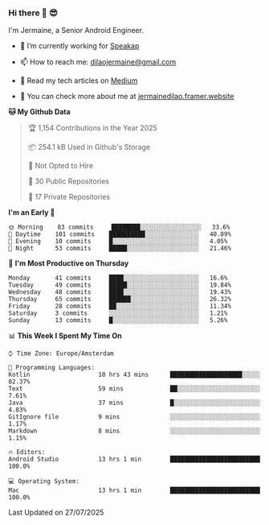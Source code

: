 ### Hi there 👋 😎
I'm Jermaine, a Senior Android Engineer.

- 🔭 I’m currently working for [Speakap](https://www.speakap.com/)

- 📫 How to reach me: dilaojermaine@gmail.com

- 📖 Read my tech articles on [Medium](https://jermainedilao.medium.com/)

- 👀 You can check more about me at [jermainedilao.framer.website](https://jermainedilao.framer.website)

<!--
**jermainedilao/jermainedilao** is a ✨ _special_ ✨ repository because its `README.md` (this file) appears on your GitHub profile.

Here are some ideas to get you started:

- 🔭 I’m currently working on ...
- 🌱 I’m currently learning ...
- 👯 I’m looking to collaborate on ...
- 🤔 I’m looking for help with ...
- 💬 Ask me about ...
- 📫 How to reach me: ...
- 😄 Pronouns: ...
- ⚡ Fun fact: ...
-->

<!--START_SECTION:waka-->
**🐱 My Github Data** 

> 🏆 1,154 Contributions in the Year 2025
 > 
> 📦 254.1 kB Used in Github's Storage 
 > 
> 🚫 Not Opted to Hire
 > 
> 📜 30 Public Repositories 
 > 
> 🔑 17 Private Repositories  
 > 
**I'm an Early 🐤** 

```text
🌞 Morning    83 commits     ████████░░░░░░░░░░░░░░░░░   33.6% 
🌆 Daytime    101 commits    ██████████░░░░░░░░░░░░░░░   40.89% 
🌃 Evening    10 commits     █░░░░░░░░░░░░░░░░░░░░░░░░   4.05% 
🌙 Night      53 commits     █████░░░░░░░░░░░░░░░░░░░░   21.46%

```
📅 **I'm Most Productive on Thursday** 

```text
Monday       41 commits     ████░░░░░░░░░░░░░░░░░░░░░   16.6% 
Tuesday      49 commits     █████░░░░░░░░░░░░░░░░░░░░   19.84% 
Wednesday    48 commits     ████░░░░░░░░░░░░░░░░░░░░░   19.43% 
Thursday     65 commits     ██████░░░░░░░░░░░░░░░░░░░   26.32% 
Friday       28 commits     ██░░░░░░░░░░░░░░░░░░░░░░░   11.34% 
Saturday     3 commits      ░░░░░░░░░░░░░░░░░░░░░░░░░   1.21% 
Sunday       13 commits     █░░░░░░░░░░░░░░░░░░░░░░░░   5.26%

```


📊 **This Week I Spent My Time On** 

```text
⌚︎ Time Zone: Europe/Amsterdam

💬 Programming Languages: 
Kotlin                   10 hrs 43 mins      ████████████████████░░░░░   82.37% 
Text                     59 mins             ██░░░░░░░░░░░░░░░░░░░░░░░   7.61% 
Java                     37 mins             █░░░░░░░░░░░░░░░░░░░░░░░░   4.83% 
GitIgnore file           9 mins              ░░░░░░░░░░░░░░░░░░░░░░░░░   1.17% 
Markdown                 8 mins              ░░░░░░░░░░░░░░░░░░░░░░░░░   1.15%

🔥 Editors: 
Android Studio           13 hrs 1 min        █████████████████████████   100.0%

💻 Operating System: 
Mac                      13 hrs 1 min        █████████████████████████   100.0%

```


 Last Updated on 27/07/2025
<!--END_SECTION:waka-->

